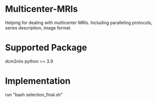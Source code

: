 # Multicenter-MRIs
Helping for dealing with multicenter MRIs. Including paralleling protocols, series description, image format. 

# Supported Package
  dcm2niix
  python == 3.9

# Implementation
  run "bash selection_final.sh"
